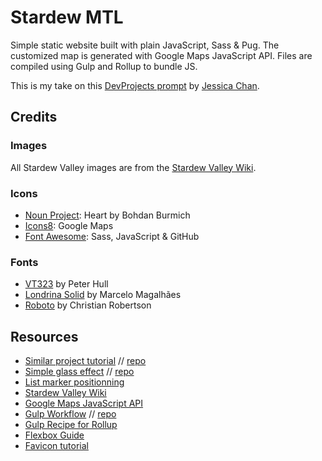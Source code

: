# Stardew MTL

Simple static website built with plain JavaScript, Sass & Pug. The customized map is generated with Google Maps JavaScript API. Files are compiled using Gulp and Rollup to bundle JS.

This is my take on this [DevProjects prompt](https://www.codementor.io/projects/web/build-a-custom-google-maps-theme-bf8levr6eg) by [Jessica Chan](https://coder-coder.com/).


## Credits

### Images
All Stardew Valley images are from the [Stardew Valley Wiki](https://stardewvalleywiki.com/Category:Images).

### Icons
* [Noun Project](https://thenounproject.com): Heart by Bohdan Burmich
* [Icons8](https://icons8.com): Google Maps
* [Font Awesome](https://fontawesome.com): Sass, JavaScript & GitHub

### Fonts
* [VT323](https://fonts.google.com/specimen/VT323) by Peter Hull
* [Londrina Solid](https://fonts.google.com/specimen/Londrina+Solid) by Marcelo Magalhães
* [Roboto](https://fonts.google.com/specimen/Roboto) by Christian Robertson


## Resources
* [Similar project tutorial](https://www.youtube.com/watch?v=CdDXbvBFXLY) // [repo](https://github.com/thecodercoder/super-mario-google-map)
* [Simple glass effect](https://www.youtube.com/watch?v=O7WbVj5apxU) // [repo](https://github.com/developedbyed/glass-website)
* [List marker positionning](https://stackoverflow.com/questions/7775594/css-list-style-image-size)
* [Stardew Valley Wiki](https://stardewvalleywiki.com/)
* [Google Maps JavaScript API](https://developers.google.com/maps/documentation/javascript/)
* [Gulp Workflow](https://coder-coder.com/quick-guide-to-browsersync-gulp-4/) // [repo](https://github.com/thecodercoder/gulp-browsersync)
* [Gulp Recipe for Rollup](https://github.com/gulpjs/gulp/blob/master/docs/recipes/rollup-with-rollup-stream.md)
* [Flexbox Guide](https://css-tricks.com/snippets/css/a-guide-to-flexbox/)
* [Favicon tutorial](https://www.digitalocean.com/community/tutorials/how-to-add-a-favicon-to-your-website-with-html)
